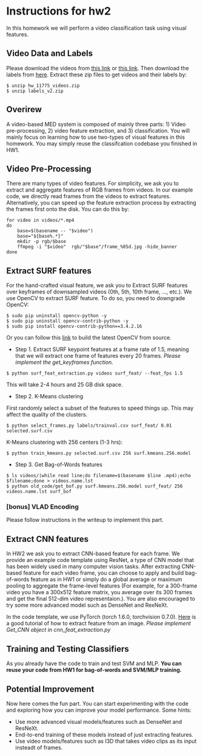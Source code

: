 # Instructions for hw2

In this homework we will perform a video classification task using visual features.

## Video Data and Labels

Please download the videos from [this link](https://drive.google.com/file/d/1Oyzv7eC0QDrg0vX3AdSXYzdsFpIsdzT-/view?usp=sharing) or [this link](https://aladdin-eax.inf.cs.cmu.edu/shares/11775/homeworks/hw_11775_videos.zip). Then download the labels from [here](https://aladdin-eax.inf.cs.cmu.edu/shares/11775/homeworks/labels_v2.zip). Extract these zip files to get videos and their labels by:
```
$ unzip hw_11775_videos.zip
$ unzip labels_v2.zip
```

## Overirew
A video-based MED system is composed of mainly three parts: 1) Video pre-processing, 2) video feature extraction, and 3) classification. You will mainly focus on learning how to use two-types of visual features in this homework. You may simply reuse the classifcation codebase you finished in HW1.

## Video Pre-Processing
There are many types of video features. For simplicity, we ask you to extract and aggregate features of RGB frames from videos.
In our example code, we directly read frames from the videos to extract features.
Alternatively, you can speed up the feature extraction process by extracting the frames first onto the disk. You can do this by:

```
for video in videos/*.mp4
do
    base=$(basename -- "$video")
    base="${base%.*}"
    mkdir -p rgb/$base
    ffmpeg -i "$video"  rgb/"$base"/frame_%05d.jpg -hide_banner
done
```

## Extract SURF features
For the hand-crafted visual feature, we ask you to Extract SURF features over keyframes of downsampled videos (0th, 5th, 10th frame, ..., etc.). We use OpenCV to extract SURF feature. To do so, you need to downgrade OpenCV:
```
$ sudo pip uninstall opencv-python -y
$ sudo pip uninstall opencv-contrib-python -y
$ sudo pip install opencv-contrib-python==3.4.2.16
```
Or you can follow this [link](https://github.com/opencv/opencv-python/issues/126#issuecomment-621583923) to build the latest OpenCV from source.

+ Step 1. Extract SURF keypoint features at a frame rate of 1.5, meaning that we will extract one frame of features every 20 frames. *Please implement the get_keyframes function.*
```
$ python surf_feat_extraction.py videos surf_feat/ --feat_fps 1.5
```
This will take 2-4 hours and 25 GB disk space.

+ Step 2. K-Means clustering

First randomly select a subset of the features to speed things up. This may affect the quality of the clusters.
```
$ python select_frames.py labels/trainval.csv surf_feat/ 0.01 selected.surf.csv
```

K-Means clustering with 256 centers (1-3 hrs):
```
$ python train_kmeans.py selected.surf.csv 256 surf.kmeans.256.model
```

+ Step 3. Get Bag-of-Words features
```
$ ls videos/|while read line;do filename=$(basename $line .mp4);echo $filename;done > videos.name.lst
$ python old_code/get_bof.py surf.kmeans.256.model surf_feat/ 256  videos.name.lst surf_bof
```

### [bonus] VLAD Encoding
Please follow instructions in the writeup to implement this part.


## Extract CNN features
In HW2 we ask you to extract CNN-based feature for each frame.
We provide an example code template using ResNet, a type of CNN model that has been widely used in many computer vision tasks.
After extracting CNN-based feature for each video frame, you can choose to apply and build bag-of-words feature as in HW1 or simply do a global average or maximum pooling to aggregate the frame-level features (For example, for a 300-frame video you have a 300x512 feature matrix, you average over its 300 frames and get the final 512-dim video representaion.).
You are also encouraged to try some more advanced model such as DenseNet and RexNeXt.

In the code template, we use PyTorch (torch 1.6.0, torchvision 0.7.0). [Here](https://becominghuman.ai/extract-a-feature-vector-for-any-image-with-pytorch-9717561d1d4c) is a good tutorial of how to extract feature from an image. *Please implement Get_CNN object in cnn_feat_extraction.py*



## Training and Testing Classifiers
As you already have the code to train and test SVM and MLP.
**You can reuse your code from HW1 for bag-of-words and SVM/MLP training.**


## Potential Improvement
Now here comes the fun part. You can start experimenting with the code and exploring how you can improve your model performance. Some hints:
+ Use more advanced visual models/features such as DenseNet and ResNeXt.
+ End-to-end training of these models instead of just extracting features.
+ Use video models/features such as I3D that takes video clips as its input insteadt of frames.
